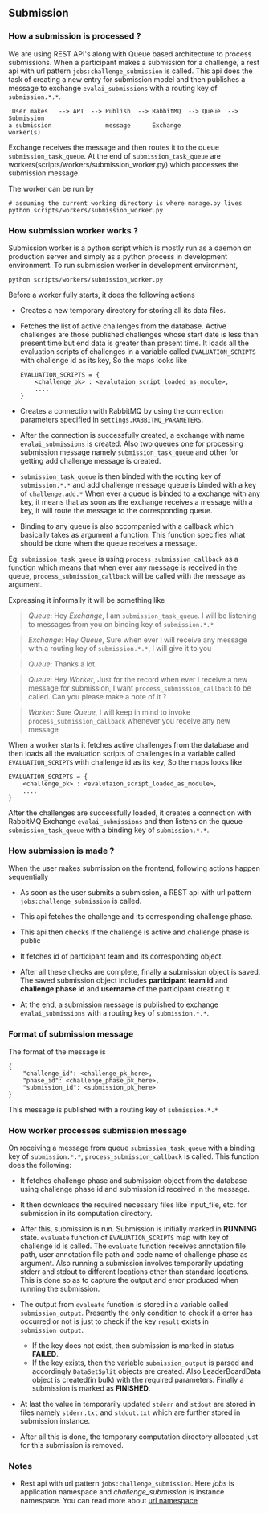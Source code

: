 ## Submission

### How a submission is processed ?

We are using REST API's along with Queue based architecture to process submissions. When a participant makes a submission for a challenge, a rest api with url pattern `jobs:challenge_submission` is called. This api does the task of creating a new entry for submission model and then publishes a message to exchange `evalai_submissions` with a routing key of `submission.*.*`.

     User makes   --> API  --> Publish  --> RabbitMQ  --> Queue  --> Submission
    a submission               message      Exchange                  worker(s)


Exchange receives the message and then routes it to the queue `submission_task_queue`. At the end of `submission_task_queue` are workers(scripts/workers/submission_worker.py) which processes the submission message.

The worker can be run by

```
# assuming the current working directory is where manage.py lives
python scripts/workers/submission_worker.py
```

### How submission worker works ?

Submission worker is a python script which is mostly run as a daemon on production server and simply as a python process in development environment. To run submission worker in development environment,

```
python scripts/workers/submission_worker.py
```

Before a worker fully starts, it does the following actions

* Creates a new temporary directory for storing all its data files.

* Fetches the list of active challenges from the database. Active challenges are those published challenges whose start date is less than present time but end data is greater than present time. It loads all the evaluation scripts of challenges in a variable called `EVALUATION_SCRIPTS` with challenge id as its key, So the maps looks like

    ```
    EVALUATION_SCRIPTS = {
        <challenge_pk> : <evalutaion_script_loaded_as_module>,
        ....
    }
    ```

* Creates a connection with RabbitMQ by using the connection parameters specified in `settings.RABBITMQ_PARAMETERS`.

* After the connection is successfully created, a exchange with name `evalai_submissions` is created.
Also two queues one for processing submission message namely `submission_task_queue` and other for getting add challenge message is created.

* `submission_task_queue` is then binded with the routing key of `submission.*.*` and add challenge message queue is binded with a key of `challenge.add.*`
When ever a queue is binded to a exchange with any key, it means that as soon as the exchange receives a message with a key, it will route the message to the corresponding queue.

* Binding to any queue is also accompanied with a callback which basically takes as argument a function. This function specifies what should be done when the queue receives a message.

Eg: `submission_task_queue` is using `process_submission_callback` as a function which means that when ever any message is received in the queue, `process_submission_callback` will be called with the message as argument.

Expressing it informally it will be something like

> _Queue_: Hey _Exchange_, I am `submission_task_queue`. I will be listening to messages from you on binding key of `submission.*.*`

> _Exchange_: Hey _Queue_, Sure when ever I will receive any message with a routing key of `submission.*.*`, I will give it to you

> _Queue_: Thanks a lot.

> _Queue_: Hey _Worker_, Just for the record when ever I receive a new message for submission, I want `process_submission_callback` to be called. Can you please make a note of it ?

> _Worker_: Sure _Queue_, I will keep in mind to invoke `process_submission_callback` whenever you receive any new message



When a worker starts it fetches active challenges from the database and then loads all the evaluation scripts of challenges in a variable called `EVALUATION_SCRIPTS` with challenge id as its key, So the maps looks like

```
EVALUATION_SCRIPTS = {
    <challenge_pk> : <evalutaion_script_loaded_as_module>,
    ....
}
```

After the challenges are successfully loaded, it creates a connection with RabbitMQ Exchange `evalai_submissions` and then listens on the queue `submission_task_queue` with a binding key of `submission.*.*`.


### How submission is made ?

When the user makes submission on the frontend, following actions happen sequentially

* As soon as the user submits a submission, a REST api with url pattern `jobs:challenge_submission` is called.

* This api fetches the challenge and its corresponding challenge phase.

* This api then checks if the challenge is active and challenge phase is public

* It fetches id of participant team and its corresponding object.

* After all these checks are complete, finally a submission object is saved. The saved submission object includes __participant team id__ and __challenge phase id__ and __username__ of the participant creating it.

* At the end, a submission message is published to exchange `evalai_submissions` with a routing key of `submission.*.*`.

### Format of submission message

The format of the message is

```
{
    "challenge_id": <challenge_pk_here>,
    "phase_id": <challenge_phase_pk_here>,
    "submission_id": <submission_pk_here>
}
```

This message is published with a routing key of `submission.*.*`


### How worker processes submission message

On receiving a message from queue `submission_task_queue` with a binding key of `submission.*.*`, `process_submission_callback` is called. This function does the following:

* It fetches challenge phase and submission object from the database using challenge phase id and submission id received in the message.

* It then downloads the required necessary files like input_file, etc. for submission in its computation directory.

* After this, submission is run. Submission is initially marked in __RUNNING__ state. `evaluate` function of `EVALUATION_SCRIPTS` map with key of challenge id is called. The `evaluate` function receives annotation file path, user annotation file path and code name of challenge phase as argument. Also running a submission involves temporarily updating stderr and stdout to different locations other than standard locations. This is done so as to capture the output and error produced when running the submission.

* The output from `evaluate` function is stored in a variable called `submission_output`. Presently the only condition to check if a error has occurred or not is just to check if the key `result` exists in `submission_output`.

    * If the key does not exist, then submission is marked in status __FAILED__.
    * If the key exists, then the variable `submission_output` is parsed and accordingly `DataSetSplit` objects are created. Also LeaderBoardData object is created(in bulk) with the required parameters. Finally a submission is marked as __FINISHED__.

* At last the value in temporarily updated `stderr` and `stdout` are stored in files namely `stderr.txt` and `stdout.txt` which are further stored in submission instance.

* After all this is done, the temporary computation directory allocated just for this submission is removed.

### Notes

* Rest api with url pattern `jobs:challenge_submission`. Here _jobs_ is application namespace and _challenge_submission_ is instance namespace. You can read more about [url namespace](https://docs.djangoproject.com/en/1.10/topics/http/urls/#url-namespaces)

